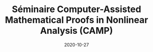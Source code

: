 ---
title: "Séminaire Computer-Assisted Mathematical Proofs in Nonlinear Analysis (CAMP)"
collection: talks
type: "Seminar" 
permalink: /talks/2020talk7
venue: "Centre de Recherches Mathématiques (sponsor)"
date: 2020-10-27
location: "Online"
---